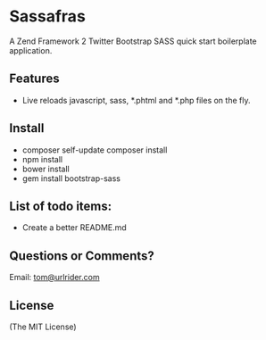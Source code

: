 # Sassafras
  
  A Zend Framework 2 Twitter Bootstrap SASS quick start boilerplate application.
  
## Features

  * Live reloads javascript, sass, *.phtml and *.php files on the fly.
  
## Install

  * composer self-update composer install
  * npm install
  * bower install
  * gem install bootstrap-sass
  
## List of todo items:

  * Create a better README.md

## Questions or Comments?

Email: tom@urlrider.com

## License 

(The MIT License)